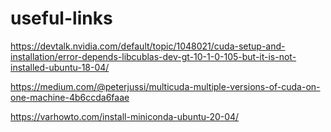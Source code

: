 # useful-links

https://devtalk.nvidia.com/default/topic/1048021/cuda-setup-and-installation/error-depends-libcublas-dev-gt-10-1-0-105-but-it-is-not-installed-ubuntu-18-04/




https://medium.com/@peterjussi/multicuda-multiple-versions-of-cuda-on-one-machine-4b6ccda6faae


https://varhowto.com/install-miniconda-ubuntu-20-04/
